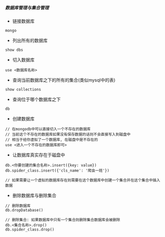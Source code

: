 ##### 数据库管理与集合管理

- 链接数据库
```shell
mongo
```

- 列出所有的数据库
```shell
show dbs
```

- 切入数据库
```shell
use <数据库名称>
```

- 查询当前数据库之下的所有的集合(类似mysql中的表)
```shell
show collections
```

- 查询位于哪个数据库之下
```shell
db
```

- 创建数据库
```shell
// 在mongodb中可以直接切入一个不存在的数据库
// 当前这个不存在的数据库如果没有保存数据的话则不会直接写入到磁盘中
// 相当于给你虚拟了一个数据库, 在磁盘中是不存在的
use <进入一个不存在的数据库即可>
```

- 让数据库真实存在于磁盘中
```shell
db.<你要创建的集合名称>.insert({key: value})
db.spider_class.insert({'cls_name': '爬虫一班'})

// 如果需要让一个虚拟的数据库存在则需要在这个数据库中创建一个集合并在这个集合中插入数据
```

- 删除数据库与删除集合
```shell
// 删除数据库
db.dropDatabase()

// 删除集合: 如果数据库中只有一个集合则删除集合数据库会被删除
db.<集合名称>.drop()
db.spider_class.drop()
```

